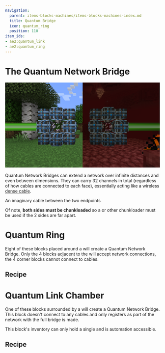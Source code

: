 ```yaml
---
navigation:
  parent: items-blocks-machines/items-blocks-machines-index.md
  title: Quantum Bridge
  icon: quantum_ring
  position: 110
item_ids:
- ae2:quantum_link
- ae2:quantum_ring
---
```


# The Quantum Network Bridge

![A formed Quantum Network Bridge](../assets/diagrams/quantum_bridge_demonstration.png)

Quantum Network Bridges can extend a network over infinite distances and even between dimensions.
They can carry 32 channels in total (regardless of how cables are connected to each face), essentially
acting like a wireless [dense cable](cables.md#dense-cable).

<GameScene zoom="4" background="transparent">
  <ImportStructure src="../assets/assemblies/quantum_bridge_internal_structure_1.snbt" />
  <IsometricCamera yaw="195" pitch="30" />
</GameScene>

<GameScene zoom="4" background="transparent">
  <ImportStructure src="../assets/assemblies/quantum_bridge_internal_structure_2.snbt" />

  <BoxAnnotation color="#33dd33" min="1 1 1" max="6 2 3">
        An imaginary cable between the two endpoints
  </BoxAnnotation>

  <IsometricCamera yaw="195" pitch="30" />
</GameScene>

Of note, **both sides must be chunkloaded** so a <ItemLink id="spatial_anchor" /> or other chunkloader must be used
if the 2 sides are far apart.

# Quantum Ring

<BlockImage id="quantum_ring" scale="8" />

Eight of these blocks placed around a <ItemLink id="quantum_link" /> will create a
Quantum Network Bridge. Only the 4 <ItemLink id="quantum_ring" /> blocks adjacent to
the <ItemLink id="quantum_link" /> will accept network connections,
the 4 corner blocks cannot connect to cables.

## Recipe

<RecipeFor id="quantum_ring" />

# Quantum Link Chamber

<BlockImage id="quantum_link" scale="8" />

One of these blocks surrounded by a <ItemLink id="quantum_ring" />
will create a Quantum Network Bridge. This block doesn't connect to any cables and only registers
as part of the network with the full bridge is made.

This block's inventory can only hold a single <ItemLink id="quantum_entangled_singularity" /> and is
automation accessible.

## Recipe

<RecipeFor id="quantum_link" />
